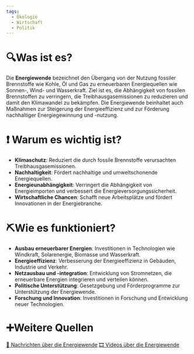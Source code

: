 ```yaml
---
tags:
  - Ökologie
  - Wirtschaft
  - Politik
---
```

# 🔍Was ist es?
Die **Energiewende** bezeichnet den Übergang von der Nutzung fossiler Brennstoffe wie Kohle, Öl und Gas zu erneuerbaren Energiequellen wie Sonnen-, Wind- und Wasserkraft. Ziel ist es, die Abhängigkeit von fossilen Brennstoffen zu verringern, die Treibhausgasemissionen zu reduzieren und damit den Klimawandel zu bekämpfen. Die Energiewende beinhaltet auch Maßnahmen zur Steigerung der Energieeffizienz und zur Förderung nachhaltiger Energiegewinnung und -nutzung.

# ❗ Warum es wichtig ist?
- **Klimaschutz**: Reduziert die durch fossile Brennstoffe verursachten Treibhausgasemissionen.
- **Nachhaltigkeit**: Fördert nachhaltige und umweltschonende Energiequellen.
- **Energieunabhängigkeit**: Verringert die Abhängigkeit von Energieimporten und verbessert die Energieversorgungssicherheit.
- **Wirtschaftliche Chancen**: Schafft neue Arbeitsplätze und fördert Innovationen in der Energiebranche.

# ⛏Wie es funktioniert?
- **Ausbau erneuerbarer Energien**: Investitionen in Technologien wie Windkraft, Solarenergie, Biomasse und Wasserkraft.
- **Energieeffizienz**: Verbesserung der Energieeffizienz in Gebäuden, Industrie und Verkehr.
- **Netzausbau und -integration**: Entwicklung von Stromnetzen, die erneuerbare Energien integrieren und verteilen können.
- **Politische Unterstützung**: Gesetzgebung und Förderprogramme zur Unterstützung der Energiewende.
- **Forschung und Innovation**: Investitionen in Forschung und Entwicklung neuer Technologien.

# ➕Weitere Quellen
[📄 Nachrichten über die Energiewende](https://www.google.com/search?q=Energiewende&tbm=nws)
[🎞 Videos über die Energiewende](https://www.google.com/search?q=Energiewende&tbm=vid)